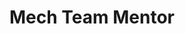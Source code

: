 ---
layout: post
weight: 120
name: Kyle Como
title: Mech Team Mentor
img: /assets/images/members/kyle.jpg
biography: >
  I am an undergraduate student in my 3rd year of Mechanical Engineering. My goal is to explore all of the exciting mechanical design options with my teammates and to produce prototypes. Before UBC I worked as a Mechanical Designer for 5 years. I have a diploma as a Mechanical Engineering Technologist in manufacturing from the BCIT and also as a Computer Automated Systems Technician from Thompson Rivers University. I will be conducting 3D modelling courses throughout the school year with the intent of manufacturing and prototyping.
linkedin: https://ca.linkedin.com/in/kyle-como-9524b990
---
